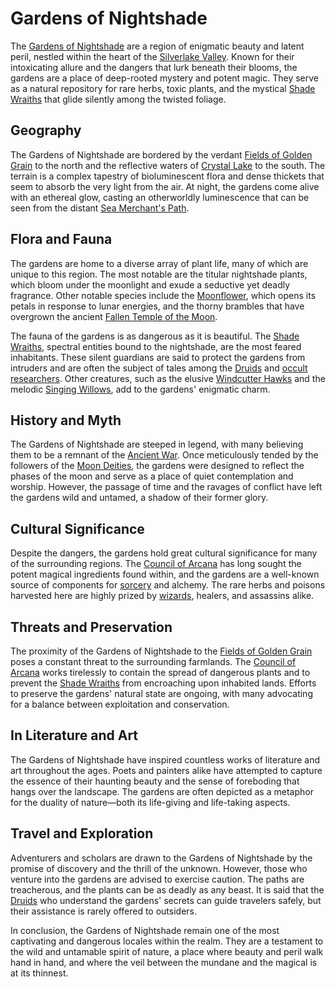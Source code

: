 # Gardens of Nightshade

The [Gardens of Nightshade](Gardens%20of%20Nightshade.md) are a region of enigmatic beauty and latent peril, nestled within the heart of the [Silverlake Valley](Silverlake%20Valley.md). Known for their intoxicating allure and the dangers that lurk beneath their blooms, the gardens are a place of deep-rooted mystery and potent magic. They serve as a natural repository for rare herbs, toxic plants, and the mystical [Shade Wraiths](Shade%20Wraiths.md) that glide silently among the twisted foliage.

## Geography

The Gardens of Nightshade are bordered by the verdant [Fields of Golden Grain](Fields%20of%20Golden%20Grain.md) to the north and the reflective waters of [Crystal Lake](Crystal%20Lake.md) to the south. The terrain is a complex tapestry of bioluminescent flora and dense thickets that seem to absorb the very light from the air. At night, the gardens come alive with an ethereal glow, casting an otherworldly luminescence that can be seen from the distant [Sea Merchant's Path](Sea%20Merchant's%20Path.md).

## Flora and Fauna

The gardens are home to a diverse array of plant life, many of which are unique to this region. The most notable are the titular nightshade plants, which bloom under the moonlight and exude a seductive yet deadly fragrance. Other notable species include the [Moonflower](Moonflower.md), which opens its petals in response to lunar energies, and the thorny brambles that have overgrown the ancient [Fallen Temple of the Moon](Fallen%20Temple%20of%20the%20Moon.md).

The fauna of the gardens is as dangerous as it is beautiful. The [Shade Wraiths](Shade%20Wraiths.md), spectral entities bound to the nightshade, are the most feared inhabitants. These silent guardians are said to protect the gardens from intruders and are often the subject of tales among the [Druids](Druids.md) and [occult researchers](occult%20researchers.md). Other creatures, such as the elusive [Windcutter Hawks](Windcutter%20Hawks.md) and the melodic [Singing Willows](Singing%20Willows.md), add to the gardens' enigmatic charm.

## History and Myth

The Gardens of Nightshade are steeped in legend, with many believing them to be a remnant of the [Ancient War](Ancient%20War.md). Once meticulously tended by the followers of the [Moon Deities](Moon%20Deities.md), the gardens were designed to reflect the phases of the moon and serve as a place of quiet contemplation and worship. However, the passage of time and the ravages of conflict have left the gardens wild and untamed, a shadow of their former glory.

## Cultural Significance

Despite the dangers, the gardens hold great cultural significance for many of the surrounding regions. The [Council of Arcana](Council%20of%20Arcana.md) has long sought the potent magical ingredients found within, and the gardens are a well-known source of components for [sorcery](sorcery.md) and alchemy. The rare herbs and poisons harvested here are highly prized by [wizards](wizards.md), healers, and assassins alike.

## Threats and Preservation

The proximity of the Gardens of Nightshade to the [Fields of Golden Grain](Fields%20of%20Golden%20Grain.md) poses a constant threat to the surrounding farmlands. The [Council of Arcana](Council%20of%20Arcana.md) works tirelessly to contain the spread of dangerous plants and to prevent the [Shade Wraiths](Shade%20Wraiths.md) from encroaching upon inhabited lands. Efforts to preserve the gardens' natural state are ongoing, with many advocating for a balance between exploitation and conservation.

## In Literature and Art

The Gardens of Nightshade have inspired countless works of literature and art throughout the ages. Poets and painters alike have attempted to capture the essence of their haunting beauty and the sense of foreboding that hangs over the landscape. The gardens are often depicted as a metaphor for the duality of nature—both its life-giving and life-taking aspects.

## Travel and Exploration

Adventurers and scholars are drawn to the Gardens of Nightshade by the promise of discovery and the thrill of the unknown. However, those who venture into the gardens are advised to exercise caution. The paths are treacherous, and the plants can be as deadly as any beast. It is said that the [Druids](Druids.md) who understand the gardens' secrets can guide travelers safely, but their assistance is rarely offered to outsiders.

In conclusion, the Gardens of Nightshade remain one of the most captivating and dangerous locales within the realm. They are a testament to the wild and untamable spirit of nature, a place where beauty and peril walk hand in hand, and where the veil between the mundane and the magical is at its thinnest.